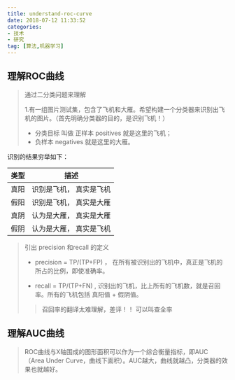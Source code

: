 ```yaml
---
title: understand-roc-curve
date: 2018-07-12 11:33:52
categories: 
- 技术
- 研究
tag: [算法,机器学习]
---
```



## 理解ROC曲线
> 通过二分类问题来理解
>
>   1.有一组图片测试集，包含了飞机和大雁。希望构建一个分类器来识别出飞机的图片。（首先明确分类器的目的，是识别飞机！）
> * 分类目标 叫做 正样本  positives 就是这里的飞机；
> * 负样本  negatives 就是这里的大雁。

识别的结果穷举如下：

类型 | 描述 
---|---
真阳|识别是飞机， 真实是飞机
假阳|识别是飞机， 真实是大雁
真阴|认为是大雁， 真实是大雁
假阴|认为是大雁， 真实是飞机
<!-- more -->
> 引出 precision 和recall 的定义
>
> * precision = TP/(TP+FP)   ， 在所有被识别出的飞机中，真正是飞机的所占的比例，即使准确率。
>
> * recall = TP/(TP+FN) ,  识别出的飞机，比上所有的飞机数，就是召回率。所有的飞机包括 真阳值 + 假阴值。
>
> >  召回率的翻译太难理解，差评！！   可以叫查全率

## 理解AUC曲线
> ROC曲线与X轴围成的图形面积可以作为一个综合衡量指标，即AUC（Area Under Curve，曲线下面积）。AUC越大，曲线就越凸，分类器的效果也就越好。